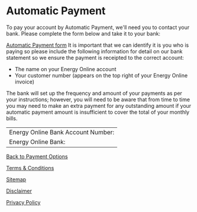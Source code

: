 # Automatic Payment
To pay your account by Automatic Payment, we'll need you to contact your bank. Please complete the form below and take it to your bank:

[Automatic Payment form](http://www.energyonline.co.nz/Portals/0/Forms/Automatic_Payment_Authority_Form.pdf)
It is important that we can identify it is you who is paying so please include the following information for detail on our bank statement so we ensure the payment is receipted to the correct account:

- The name on your Energy Online account
- Your customer number (appears on the top right of your Energy Online invoice)

The bank will set up the frequency and amount of your payments as per your instructions; however, you will need to be aware that from time to time you may need to make an extra payment for any outstanding amount if your automatic payment amount is insufficient to cover the total of your monthly bills.

| |
| --------------------| 
| Energy Online Bank Account Number:|	03 0584 0225333 00 
| Energy Online Bank:|	Westpac Bank 


[Back to Payment Options](http://www.energyonline.co.nz/residential/residential_faqs/residential_faqs_-_payment_options)

[Terms & Conditions](http://www.energyonline.co.nz/terms)

[Sitemap](http://www.energyonline.co.nz/home/site_map)

[Disclaimer](http://www.energyonline.co.nz/home/site_map/disclaimer)

[Privacy Policy](http://www.energyonline.co.nz/home/site_map/privacy_policy)